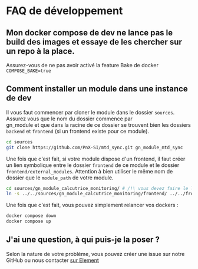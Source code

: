 
# <a name="dev-faq"></a> FAQ de développement

## Mon docker compose de dev ne lance pas le build des images et essaye de les chercher sur un repo à la place.

Assurez-vous de ne pas avoir activé la feature Bake de docker `COMPOSE_BAKE=true`

## Comment installer un module dans une instance de dev

Il vous faut commencer par cloner le module dans le dossier `sources`. Assurez vous que le nom du dossier commence par  
gn_module et que dans la racine de ce dossier se trouvent bien les dossiers `backend` et `frontend` 
(si un frontend existe pour ce module).

```bash
cd sources
git clone https://github.com/PnX-SI/mtd_sync.git gn_module_mtd_sync
```

Une fois que c'est fait, si votre module dispose d'un frontend, il faut créer un lien symbolique
entre le dossier `frontend` de ce module et le dossier `frontend/external_modules`. Attention à bien utiliser 
le même nom de dossier que le `module_path` de votre module.  

```bash
cd sources/gn_module_calcutrice_monitoring/ # /!\ vous devez faire le lien symbolique depuis le dossier du module
ln -s ../../sources/gn_module_calcutrice_monitoring/frontend/ ../../frontend/external_modules/calculatrice
```

Une fois que c'est fait, vous pouvez simplement relancer vos dockers : 
```bash
docker compose down
docker compose up
```


## J'ai une question, à qui puis-je la poser ?

Selon la nature de votre problème, vous pouvez créer une issue sur notre GitHub ou nous contacter [sur Element](https://matrix.to/#/#geonature:matrix.org)

